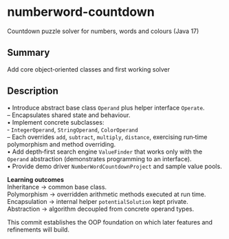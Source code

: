 # numberword-countdown
 Countdown puzzle solver for numbers, words and colours (Java 17)

 Summary
-------
Add core object‑oriented classes and first working solver

Description
-----------
• Introduce abstract base class `Operand` plus helper interface `Operate`.  
  – Encapsulates shared state and behaviour.  
• Implement concrete subclasses:  
  ‑ `IntegerOperand`, `StringOperand`, `ColorOperand`  
  – Each overrides `add`, `subtract`, `multiply`, `distance`, exercising
    run‑time polymorphism and method overriding.  
• Add depth‑first search engine `ValueFinder` that works only with the
  `Operand` abstraction (demonstrates programming to an interface).  
• Provide demo driver `NumberWordCountdownProject` and sample value pools.  

**Learning outcomes**  
Inheritance → common base class.  
Polymorphism → overridden arithmetic methods executed at run time.  
Encapsulation → internal helper `potentialSolution` kept private.  
Abstraction → algorithm decoupled from concrete operand types.

This commit establishes the OOP foundation on which later features and
refinements will build.

